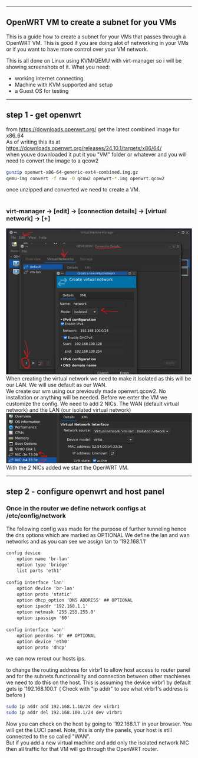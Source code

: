 --------------------------------------------------------------------
## OpenWRT VM to create a subnet for you VMs
This is a guide how to create a subnet for your VMs that passes through a OpenWRT VM.
This is good if you are doing alot of networking in your VMs or if you want to have more control
over your VM network.

This is all done on Linux using KVM/QEMU with virt-manager so i will be showing screenshots of it.
What you need:
- working internet connecting.
- Machine with KVM supported and setup
- a Guest OS for testing

--------------------------------------------------------------------
## step 1 - get openwrt
from https://downloads.openwrt.org/ get the latest combined image for x86_64 <br />
As of writing this its at https://downloads.openwrt.org/releases/24.10.1/targets/x86/64/ <br />
when youve downloaded it put it you "VM" folder or whatever and you will need to convert the image to a qcow2 <br /> 

```bash
gunzip openwrt-x86-64-generic-ext4-combined.img.gz
qemu-img convert -f raw -O qcow2 openwrt-*.img openwrt.qcow2
```
once unzipped and converted we need to create a VM. <br />
<br /> 
### virt-manager -> [edit] -> [connection details] -> [virtual network] -> [+] <br />
![Alt text](/Screenshot_2025-06-20_12-10-14.png?raw=true "virt-manager") <br />
When creating the virtual network we need to make it Isolated as this will be our LAN.
We will use default as our WAN. <br />
We create our wm using our previously made openwrt.qcow2. No installation or anything will be needed.
Before we enter the VM we customize the config. We need to add 2 NICs. The WAN (default virtual network) and the LAN (our isolated virtual network) <br />
![Alt text](/Screenshot_2025-06-20_12-22-55.png?raw=true "virt-manager") <br />
With the 2 NICs added we start the OpenWRT VM.

--------------------------------------------------------------------
## step 2 - configure openwrt and host panel
### Once in the router we define network configs at /etc/config/network
The following config was made for the purpose of further tunneling hence the dns options which are marked as OPTIONAL
We define the lan and wan networks and as you can see we assign lan to '192.168.1.1' <br />
```
config device
    option name 'br-lan'
    option type 'bridge'
    list ports 'eth1'

config interface 'lan'
    option device 'br-lan'
    option proto 'static'
    option dhcp_option 'DNS ADDRESS' ## OPTIONAL
    option ipaddr '192.168.1.1'
    option netmask '255.255.255.0'
    option ipassign '60'

config interface 'wan'
    option peerdns '0' ## OPTIONAL
    option device 'eth0'
    option proto 'dhcp'
```
we can now rerout our hosts ips. <br />

to change the routing address for virbr1 to allow host access to router panel and for the subnets functionallity and connection between other machienes we need to do this on the host.
This is assuming the device virbr1 by default gets ip '192.168.100.1' ( Check with "ip addr" to see what virbr1's address is before )
```bash
sudo ip addr add 192.168.1.10/24 dev virbr1
sudo ip addr del 192.168.100.1/24 dev virbr1
```
Now you can check on the host by going to '192.168.1.1' in your browser. You will get the LUCI panel. Note, this is only the panels, your host is still connected to the so called "WAN".<br />
But if you add a new virtual machine and add only the isolated network NIC then all traffic for that VM will go through the OpenWRT router.
